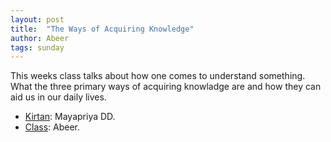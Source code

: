 ```yaml
---
layout: post
title:  "The Ways of Acquiring Knowledge"
author: Abeer
tags: sunday
---
```


This weeks class talks about how one comes to understand something. What the three primary ways of acquiring knowladge are and how they can aid us in our daily lives.

- [Kirtan](https://s3.amazonaws.com/beginningbhakti/2013-09-15-Ways-of-Acquiring-Knowladge/Kirtan.Mayapriya.mp3): Mayapriya DD.
- [Class](https://s3.amazonaws.com/beginningbhakti/2013-09-15-Ways-of-Acquiring-Knowladge/Class.Abeer.mp3): Abeer.

